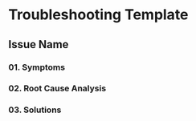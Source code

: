 # Troubleshooting Template

## Issue Name

### 01. Symptoms

### 02. Root Cause Analysis

### 03. Solutions
